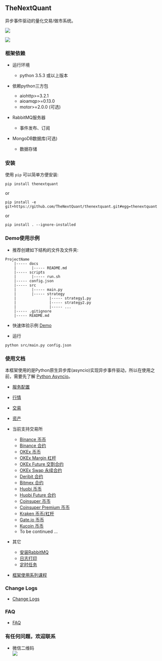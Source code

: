 
## TheNextQuant

异步事件驱动的量化交易/做市系统。

![](docs/images/framework.png)

![](docs/images/struct.png)


### 框架依赖

- 运行环境
	- python 3.5.3 或以上版本

- 依赖python三方包
	- aiohttp>=3.2.1
	- aioamqp>=0.13.0
	- motor>=2.0.0 (可选)

- RabbitMQ服务器
    - 事件发布、订阅

- MongoDB数据库(可选)
    - 数据存储


### 安装
使用 `pip` 可以简单方便安装:
```text
pip install thenextquant
```

or

```text
pip install -e git+https://github.com/TheNextQuant/thenextquant.git#egg=thenextquant
```

or
```text
pip install . --ignore-installed
```

### Demo使用示例

- 推荐创建如下结构的文件及文件夹:
```text
ProjectName
    |----- docs
    |       |----- README.md
    |----- scripts
    |       |----- run.sh
    |----- config.json
    |----- src
    |       |----- main.py
    |       |----- strategy
    |               |----- strategy1.py
    |               |----- strategy2.py
    |               |----- ...
    |----- .gitignore
    |----- README.md
```

- 快速体验示例
    [Demo](example/demo)


- 运行
```text
python src/main.py config.json
```


### 使用文档

本框架使用的是Python原生异步库(asyncio)实现异步事件驱动，所以在使用之前，需要先了解 [Python Asyncio](https://docs.python.org/3/library/asyncio.html)。

- [服务配置](docs/configure/README.md)
- [行情](docs/market.md)
- [交易](docs/trade.md)
- [资产](docs/asset.md)
- 当前支持交易所
    - [Binance 币币](example/binance)
    - [Binance 合约](example/binance_future)
    - [OKEx 币币](example/okex)
    - [OKEx Margin 杠杆](example/okex_margin)
    - [OKEx Future 交割合约](example/okex_future)
    - [OKEx Swap 永续合约](example/okex_swap)
    - [Deribit 合约](example/deribit)
    - [Bitmex 合约](example/bitmex)
    - [Huobi 币币](example/huobi)
    - [Huobi Future 合约](example/huobi_future)
    - [Coinsuper 币币](example/coinsuper)
    - [Coinsuper Premium 币币](example/coinsuper_pre)
    - [Kraken 币币/杠杆](example/kraken) 
    - [Gate.io 币币](example/gate)
    - [Kucoin 币币](example/kucoin)
    - To be continued ...

- 其它
    - [安装RabbitMQ](docs/others/rabbitmq_deploy.md)
    - [日志打印](docs/others/logger.md)
    - [定时任务](docs/others/tasks.md)

- [框架使用系列课程](https://github.com/TheNextQuant/Documents)


### Change Logs
- [Change Logs](/docs/changelog.md)


### FAQ
- [FAQ](docs/faq.md)


### 有任何问题，欢迎联系

- 微信二维码  
![](docs/images/wx_qrcode.png)

